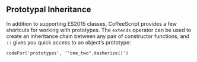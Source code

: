 ## Prototypal Inheritance

In addition to supporting ES2015 classes, CoffeeScript provides a few shortcuts for working with prototypes. The `extends` operator can be used to create an inheritance chain between any pair of constructor functions, and `::` gives you quick access to an object’s prototype:

```
codeFor('prototypes', '"one_two".dasherize()')
```
